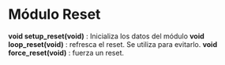# Módulo Reset

**void setup_reset(void)** : Inicializa los datos del módulo
**void loop_reset(void)** : refresca el reset. Se utiliza para evitarlo.
**void force_reset(void)** : fuerza un reset.
